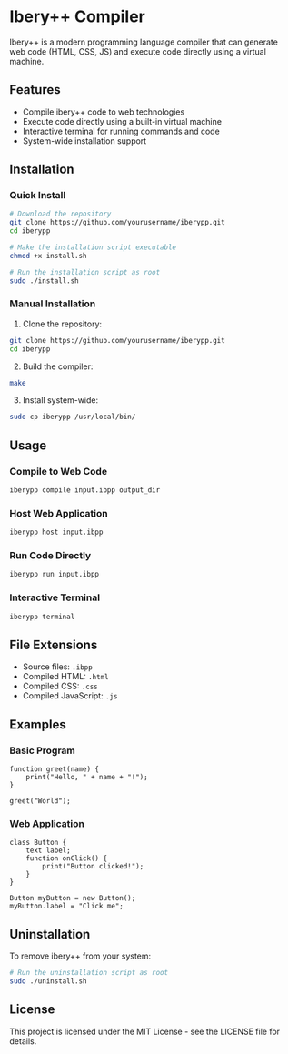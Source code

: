 # Ibery++ Compiler

Ibery++ is a modern programming language compiler that can generate web code (HTML, CSS, JS) and execute code directly using a virtual machine.

## Features

- Compile ibery++ code to web technologies
- Execute code directly using a built-in virtual machine
- Interactive terminal for running commands and code
- System-wide installation support

## Installation

### Quick Install

```bash
# Download the repository
git clone https://github.com/yourusername/iberypp.git
cd iberypp

# Make the installation script executable
chmod +x install.sh

# Run the installation script as root
sudo ./install.sh
```

### Manual Installation

1. Clone the repository:
```bash
git clone https://github.com/yourusername/iberypp.git
cd iberypp
```

2. Build the compiler:
```bash
make
```

3. Install system-wide:
```bash
sudo cp iberypp /usr/local/bin/
```

## Usage

### Compile to Web Code
```bash
iberypp compile input.ibpp output_dir
```

### Host Web Application
```bash
iberypp host input.ibpp
```

### Run Code Directly
```bash
iberypp run input.ibpp
```

### Interactive Terminal
```bash
iberypp terminal
```

## File Extensions

- Source files: `.ibpp`
- Compiled HTML: `.html`
- Compiled CSS: `.css`
- Compiled JavaScript: `.js`

## Examples

### Basic Program
```ibery
function greet(name) {
    print("Hello, " + name + "!");
}

greet("World");
```

### Web Application
```ibery
class Button {
    text label;
    function onClick() {
        print("Button clicked!");
    }
}

Button myButton = new Button();
myButton.label = "Click me";
```

## Uninstallation

To remove ibery++ from your system:

```bash
# Run the uninstallation script as root
sudo ./uninstall.sh
```

## License

This project is licensed under the MIT License - see the LICENSE file for details. 